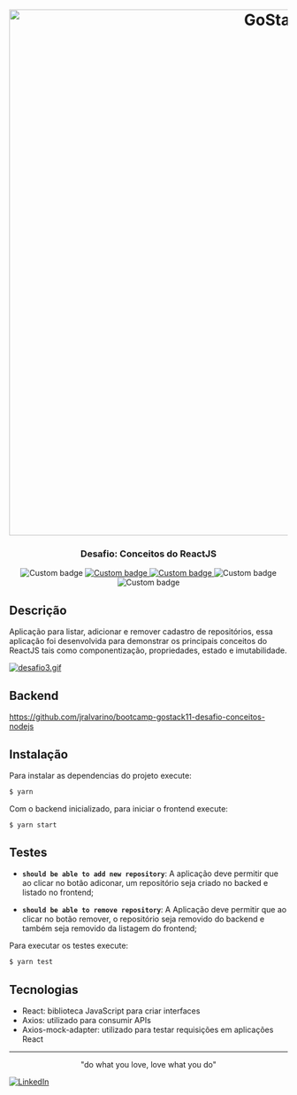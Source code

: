 
<h1 align="center">
    <img alt="GoStack" src="https://i.ibb.co/kmBd6dD/teste.png" width="950px" />
</h1>

<h3 align="center">
  Desafio: Conceitos do ReactJS
</h3> 

<p align="center">
    <img alt="Custom badge" src="https://img.shields.io/static/v1?label=&style=plastic&logo=data:image/png;base64,iVBORw0KGgoAAAANSUhEUgAAAA8AAAAPCAYAAAA71pVKAAAABmJLR0QA/wD/AP+gvaeTAAAA4klEQVQokY3RPUqDQRDG8R8SjYUHsAw2IqI2gngDGxs7A1YWVn5cQvCjsxcPkAtY6xHsBCGilTbRwkYlFu8E1pfs5h142J3h+e8wszSPNrro4RGDpuAuXjFM9NQEPK1BI/UmgSdhvMMqrhJ4rwTu4DeMR1Fbi/wdczlwE19Jlxcc4z7ybmqewUJoA2+ZOYeqHfyLy4J5pB8c1sEOPieAH9jKzdjGQQbsY2UcNBXnPL4zD2/jIdd1GWdo4XZM504OhBusx72F/doIRbiPRdUXnYd5VrXEC0yX4AGecY2lpF7sCH+4ClIXrE+qbgAAAABJRU5ErkJggg==&message=Rocketseat&color=7159c1&logoColor=cyan">     
    <a href="https://rocketseat.com.br/gostack">
        <img alt="Custom badge" src="https://img.shields.io/static/v1?label=Bootcamp&message=GoStack%2011&color=green&style=plastic">
    <a/>
    <a href="https://github.com/Rocketseat/bootcamp-gostack-desafios/tree/master/desafio-conceitos-reactjs">
        <img alt="Custom badge" src="https://img.shields.io/static/v1?label=Desafio&message=03&color=orange&style=plastic">
    <a/>  
    <img alt="Custom badge" src="https://img.shields.io/static/v1?label=License&message=MIT&color=blue&style=plastic"> 
        <img alt="Custom badge" src="https://img.shields.io/static/v1?label=&style=plastic&logo=React&message=React&logoColor=cyan"> 
    


</p>
        
## Descrição
        
Aplicação para listar, adicionar e remover cadastro de repositórios, essa aplicação foi desenvolvida para demonstrar os principais conceitos do ReactJS tais como componentização, propriedades, estado e imutabilidade.

[![desafio3.gif](https://s6.gifyu.com/images/desafio3.gif)](https://gifyu.com/image/ldDz)

## Backend

https://github.com/jralvarino/bootcamp-gostack11-desafio-conceitos-nodejs

## Instalação 

Para instalar as dependencias do projeto execute:
```sh
$ yarn
```  

Com o backend inicializado, para iniciar o frontend execute:
```sh
$ yarn start
```  

## Testes

- **`should be able to add new repository`**: A aplicação deve permitir que ao clicar no botão adiconar, um repositório seja criado no backed e listado no frontend;

- **`should be able to remove repository`**: A Aplicação deve permitir que ao clicar no botão remover, o repositório seja removido do backend e também seja removido da listagem do frontend;

Para executar os testes execute:
```sh
$ yarn test
```  

## Tecnologias  

  - React: biblioteca JavaScript para criar interfaces
  - Axios: utilizado para consumir APIs
  - Axios-mock-adapter: utilizado para testar requisições em aplicações React

---
<p align="center" size="0.1">
"do what you love, love what you do"
</p>

[![LinkedIn][linkedin-shield]][linkedin-url]

[linkedin-shield]: https://img.shields.io/badge/-LinkedIn-black.svg?style=flat-square&logo=linkedin&colorB=555
[linkedin-url]: https://www.linkedin.com/in/alvarinojr/
